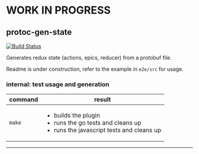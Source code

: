 # WORK IN PROGRESS 

## protoc-gen-state

[![Build Status](https://www.travis-ci.org/tcncloud/protoc-gen-state.svg?branch=master)](https://www.travis-ci.org/tcncloud/protoc-gen-state)

Generates redux state (actions, epics, reducer) from a protobuf file. 

Readme is under construction, refer to the example in `e2e/src` for usage.

### internal: test usage and generation
| command | result |
| ------- | ------ |
| `make` | <ul><li>builds the plugin</li><li>runs the go tests and cleans up</li><li>runs the javascript tests and cleans up</li></ul>

---

[NOTES]:   <> (### NOTES)
[comment]: <> (`protoc --go_out=. github.com/tcncloud/protoc-gen-state/state/*.proto` )
